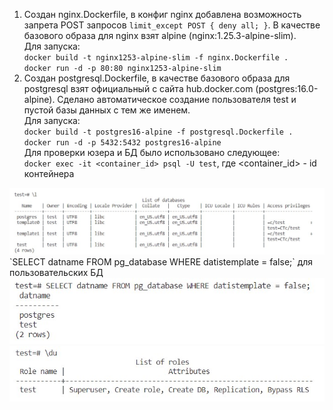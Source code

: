 1. Создан nginx.Dockerfile, в конфиг nginx добавлена возможность запрета POST запросов `limit_except POST { deny all; }`. В качестве базового образа для nginx взят alpine (nginx:1.25.3-alpine-slim).  
Для запуска:  
`docker build -t nginx1253-alpine-slim -f nginx.Dockerfile .`  
`docker run -d -p 80:80 nginx1253-alpine-slim`  
2. Создан postgresql.Dockerfile, в качестве базового образа для postgresql взят официальный с сайта hub.docker.com (postgres:16.0-alpine). Сделано автоматическое создание пользователя test и пустой базы данных с тем же именем.  
Для запуска:  
`docker build -t postgres16-alpine -f postgresql.Dockerfile .`  
`docker run -d -p 5432:5432 postgres16-alpine`  
Для проверки юзера и БД было использовано следующее:  
`docker exec -it <container_id> psql -U test`, где <container_id> - id контейнера  
<img src="/img/db_full.jpg" alt="list_of_db"/>  
`SELECT datname FROM pg_database WHERE datistemplate = false;` для пользовательских БД  
<img src="/img/db_user.jpg" alt="list_of_db_user"/>  
<img src="/img/user.jpg" alt="user"/>  
